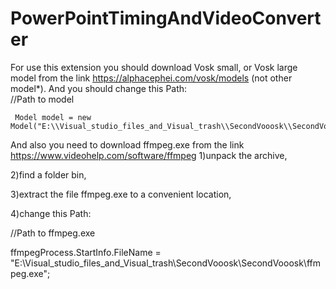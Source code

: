 # PowerPointTimingAndVideoConverter
For use this extension you should download Vosk small, or Vosk large model from the link https://alphacephei.com/vosk/models (not other model*). 
And you should change this Path:             
//Path to model
     
     Model model = new Model("E:\\Visual_studio_files_and_Visual_trash\\SecondVooosk\\SecondVooosk\\model");
And also you need to download ffmpeg.exe from the link https://www.videohelp.com/software/ffmpeg
1)unpack the archive, 

2)find a folder bin,

3)extract the file ffmpeg.exe to a convenient location,

4)change this Path:

//Path to ffmpeg.exe 

ffmpegProcess.StartInfo.FileName = "E:\\Visual_studio_files_and_Visual_trash\\SecondVooosk\\SecondVooosk\\ffmpeg.exe";
